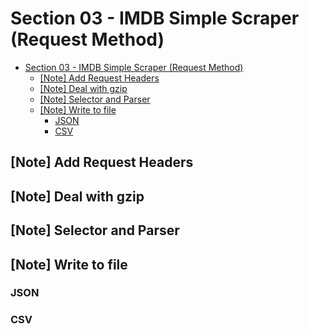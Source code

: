 # Section 03 - IMDB Simple Scraper (Request Method)

- [Section 03 - IMDB Simple Scraper (Request Method)](#section-03---imdb-simple-scraper-request-method)
  - [[Note] Add Request Headers](#note-add-request-headers)
  - [[Note] Deal with gzip](#note-deal-with-gzip)
  - [[Note] Selector and Parser](#note-selector-and-parser)
  - [[Note] Write to file](#note-write-to-file)
    - [JSON](#json)
    - [CSV](#csv)

## [Note] Add Request Headers

## [Note] Deal with gzip

## [Note] Selector and Parser

## [Note] Write to file

### JSON

### CSV